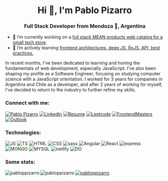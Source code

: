 <h1 align="center">Hi 👋, I'm Pablo Pizarro</h1>
<h3 align="center">Full Stack Developer from Mendoza 🍷, Argentina</h3>

- 🔭 I’m currently working on a [full stack MEAN products web catalog for a small tech store](https://gamehard.tech).
- 🌱 I’m actively learning [frontend architectures, deep JS, RxJS, API, best practices.](https://frontendmasters.com/u/pablopizarro/)

<p style="max-width: 75ch">
   In recent months, I've been dedicated to learning and honing the fundamentals of web development, especially JavaScript. I've also been shaping my profile as a Software Engineer, focusing on studying computer science with a JavaScript orientation. I worked for 3 years for companies in Argentina and Chile as a developer, and after 2 years of working for myself, I've decided to return to the industry to further refine my skills.
</p>
<h3 align="left">Connect with me:</h3>
<p align="left">

<a href="https://pabloppizarro.github.io/"><img alt="Pablo Pizarro" src="https://img.shields.io/badge/website-Portfolio-000000?style=for-the-badge&logo=About.me&logoColor=white"></a>
<a href="https://www.linkedin.com/in/pabloppizarro/"><img alt="LinkedIn" src="https://img.shields.io/badge/LinkedIn-0077B5?style=for-the-badge&logo=linkedin&logoColor=white"></a>
<a href="https://drive.google.com/drive/folders/1V2Wldue-3ccMHMpdZiZGrMfNlUWNYzDv?usp=sharing"><img alt="Resume" src="https://img.shields.io/badge/Resume-8A2BE2?style=for-the-badge&logo=mail&logoColor=white"></a>
<a href="https://leetcode.com/pabloppizarro/"><img alt="Leetcode" src="https://img.shields.io/badge/-LeetCode-FFA116?style=for-the-badge&logo=LeetCode&logoColor=black"></a>
<a href="https://frontendmasters.com/u/pablopizarro/"><img alt="FrontendMasters" src="https://img.shields.io/badge/-Frontend_Masters-D4312B?style=for-the-badge&logoColor=black"></a>
<a href="/"><img alt="Outlook" src="https://img.shields.io/badge/Microsoft_Outlook-pizarro.pablo@outlook.com-0078D4?style=for-the-badge&logo=microsoft-outlook&logoColor=white"></a>

</p>

<h3 align="left">Technologies:</h3>
<p>
  
<img alt="JS" src="https://img.shields.io/badge/JavaScript-323330?style=for-the-badge&logo=javascript&logoColor=F7DF1E">
<img alt="TS" src="https://img.shields.io/badge/TypeScript-007ACC?style=for-the-badge&logo=typescript&logoColor=white">
<img alt="HTML" src="https://img.shields.io/badge/HTML5-E34F26?style=for-the-badge&logo=html5&logoColor=white">
<img alt="CSS" src="https://img.shields.io/badge/CSS3-1572B6?style=for-the-badge&logo=css3&logoColor=white">
<img alt="sass" src="https://img.shields.io/badge/Sass-CC6699?style=for-the-badge&logo=sass&logoColor=white">
<img alt="Angular" src="https://img.shields.io/badge/Angular_2+-DD0031?style=for-the-badge&logo=angular&logoColor=white">
<img alt="React" src="https://img.shields.io/badge/React-20232A?style=for-the-badge&logo=react&logoColor=61DAFB">
<img alt="express" src="https://img.shields.io/badge/Express.js-404D59?style=for-the-badge">
<img alt="MONGO" src="https://img.shields.io/badge/MongoDB-4EA94B?style=for-the-badge&logo=mongodb&logoColor=white">
<img alt="MYSQL" src="https://img.shields.io/badge/MySQL-00000F?style=for-the-badge&logo=mysql&logoColor=white">
<img alt="netlify" src="https://img.shields.io/badge/Netlify-00C7B7?style=for-the-badge&logo=netlify&logoColor=white">
<img alt="DO" src="https://img.shields.io/badge/Digital_Ocean-0080FF?style=for-the-badge&logo=DigitalOcean&logoColor=white">
</p>
<!-- <p align="left"> <a href="https://angular.io" target="_blank" rel="noreferrer"> <img src="https://angular.io/assets/images/logos/angular/angular.svg" alt="angular" width="40" height="40"/> </a> <a href="https://git-scm.com/" target="_blank" rel="noreferrer"> <img src="https://www.vectorlogo.zone/logos/git-scm/git-scm-icon.svg" alt="git" width="40" height="40"/> </a> <a href="https://developer.mozilla.org/en-US/docs/Web/JavaScript" target="_blank" rel="noreferrer"> <img src="https://raw.githubusercontent.com/devicons/devicon/master/icons/javascript/javascript-original.svg" alt="javascript" width="40" height="40"/> </a> <a href="https://www.mongodb.com/" target="_blank" rel="noreferrer"> <img src="https://raw.githubusercontent.com/devicons/devicon/master/icons/mongodb/mongodb-original-wordmark.svg" alt="mongodb" width="40" height="40"/> </a> <a href="https://www.mysql.com/" target="_blank" rel="noreferrer"> <img src="https://raw.githubusercontent.com/devicons/devicon/master/icons/mysql/mysql-original-wordmark.svg" alt="mysql" width="40" height="40"/> </a> <a href="https://nestjs.com/" target="_blank" rel="noreferrer"> <img src="https://raw.githubusercontent.com/devicons/devicon/master/icons/nestjs/nestjs-plain.svg" alt="nestjs" width="40" height="40"/> </a> <a href="https://sass-lang.com" target="_blank" rel="noreferrer"> <img src="https://raw.githubusercontent.com/devicons/devicon/master/icons/sass/sass-original.svg" alt="sass" width="40" height="40"/> </a> <a href="https://www.typescriptlang.org/" target="_blank" rel="noreferrer"> <img src="https://raw.githubusercontent.com/devicons/devicon/master/icons/typescript/typescript-original.svg" alt="typescript" width="40" height="40"/> </a> </p> -->

<h3 align="left">Some stats:</h3>
<p><img align="left" src="https://github-readme-stats.vercel.app/api/top-langs?username=pabloppizarro&show_icons=true&locale=en&layout=compact" alt="pabloppizarro" /></p>


<p><img align="left" src="https://github-readme-streak-stats.herokuapp.com/?user=pabloppizarro&" alt="pabloppizarro" /></p>
<p align="left"> <a href="https://github.com/ryo-ma/github-profile-trophy"><img src="https://github-profile-trophy.vercel.app/?username=pabloppizarro&title=Commits,Repositories,PullRequest&theme=dracula" alt="pabloppizarro" /></a> </p>

